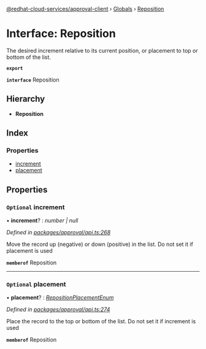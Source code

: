 [@redhat-cloud-services/approval-client](../README.md) › [Globals](../globals.md) › [Reposition](reposition.md)

# Interface: Reposition

The desired increment relative to its current position, or placement to top or bottom of the list.

**`export`** 

**`interface`** Reposition

## Hierarchy

* **Reposition**

## Index

### Properties

* [increment](reposition.md#optional-increment)
* [placement](reposition.md#optional-placement)

## Properties

### `Optional` increment

• **increment**? : *number | null*

*Defined in [packages/approval/api.ts:268](https://github.com/leSamo/javascript-clients/blob/master/packages/approval/api.ts#L268)*

Move the record up (negative) or down (positive) in the list. Do not set it if placement is used

**`memberof`** Reposition

___

### `Optional` placement

• **placement**? : *[RepositionPlacementEnum](../enums/repositionplacementenum.md)*

*Defined in [packages/approval/api.ts:274](https://github.com/leSamo/javascript-clients/blob/master/packages/approval/api.ts#L274)*

Place the record to the top or bottom of the list. Do not set it if increment is used

**`memberof`** Reposition
